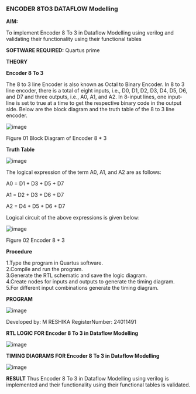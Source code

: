 ### ENCODER 8TO3 DATAFLOW Modelling

**AIM:**

To implement  Encoder 8 To 3 in Dataflow Modelling using verilog and validating their functionality using their functional tables

**SOFTWARE REQUIRED:** Quartus prime

**THEORY**

**Encoder 8 To 3**

The 8 to 3 line Encoder is also known as Octal to Binary Encoder. In 8 to 3 line encoder, there is a total of eight inputs, i.e., D0, D1, D2, D3, D4, D5, D6, and D7 and three outputs, i.e., A0, A1, and A2. In 8-input lines, one input-line is set to true at a time to get the respective binary code in the output side. Below are the block diagram and the truth table of the 8 to 3 line encoder.

![image](https://github.com/naavaneetha/ENCODER8TO3DATAFLOW/assets/154305477/0bc242c1-eb9e-4c47-afe5-30428470efc3)

Figure 01  Block Diagram of Encoder 8 * 3

**Truth Table**

![image](https://github.com/naavaneetha/ENCODER8TO3DATAFLOW/assets/154305477/35496b14-ae6e-4cd1-9abd-d6736b576575)

The logical expression of the term A0, A1, and A2 are as follows:

A0 = D1 + D3 + D5 + D7

A1 = D2 + D3 + D6 + D7

A2 = D4 + D5 + D6 + D7

Logical circuit of the above expressions is given below:

![image](https://github.com/naavaneetha/ENCODER8TO3DATAFLOW/assets/154305477/95acaee6-c873-4c75-89eb-ef09fb158053)

Figure 02  Encoder 8 * 3

**Procedure**

1.Type the program in Quartus software.               
2.Compile and run the program.                   
3.Generate the RTL schematic and save the logic diagram.                             
4.Create nodes for inputs and outputs to generate the timing diagram.                             
5.For different input combinations generate the timing diagram.                           

**PROGRAM**

![image](https://github.com/user-attachments/assets/f940e4da-6a01-439e-9467-017551878569)


Developed by: M RESHIKA  RegisterNumber: 24011491


**RTL LOGIC FOR Encoder 8 To 3 in Dataflow Modelling**

![image](https://github.com/user-attachments/assets/16d6f921-5243-4f8d-93f6-bb65a3af5db5)


**TIMING DIAGRAMS FOR Encoder 8 To 3 in Dataflow Modelling**

![image](https://github.com/user-attachments/assets/5d6ab82b-6cd4-4f77-8efb-eb7cf4b21266)

**RESULT**
Thus Encoder 8 To 3 in Dataflow Modelling using verilog is implemented and their functionality using their functional tables is validated.




